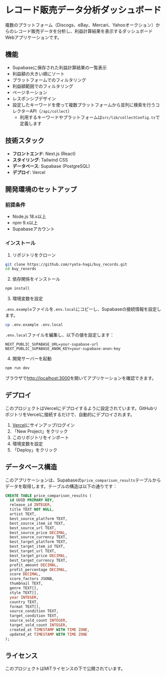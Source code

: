 # レコード販売データ分析ダッシュボード

複数のプラットフォーム（Discogs、eBay、Mercari、Yahooオークション）からのレコード販売データを分析し、利益計算結果を表示するダッシュボードWebアプリケーションです。

## 機能

- Supabaseに保存された利益計算結果の一覧表示
- 利益額の大きい順にソート
- プラットフォームでのフィルタリング
- 利益額範囲でのフィルタリング
- ページネーション
- レスポンシブデザイン
- 設定したキーワードを使って複数プラットフォームから並列に検索を行うコレクターAPI（`/api/collect`）
  - 利用するキーワードやプラットフォームは`src/lib/collectConfig.ts`で定義します

## 技術スタック

- **フロントエンド**: Next.js (React)
- **スタイリング**: Tailwind CSS
- **データベース**: Supabase (PostgreSQL)
- **デプロイ**: Vercel

## 開発環境のセットアップ

### 前提条件

- Node.js 18.x以上
- npm 9.x以上
- Supabaseアカウント

### インストール

1. リポジトリをクローン

```bash
git clone https://github.com/ryota-hagi/buy_records.git
cd buy_records
```

2. 依存関係をインストール

```bash
npm install
```

3. 環境変数を設定

`.env.example`ファイルを`.env.local`にコピーし、Supabaseの接続情報を設定します。

```bash
cp .env.example .env.local
```

`.env.local`ファイルを編集し、以下の値を設定します：

```
NEXT_PUBLIC_SUPABASE_URL=your-supabase-url
NEXT_PUBLIC_SUPABASE_ANON_KEY=your-supabase-anon-key
```

4. 開発サーバーを起動

```bash
npm run dev
```

ブラウザで[http://localhost:3000](http://localhost:3000)を開いてアプリケーションを確認できます。

## デプロイ

このプロジェクトはVercelにデプロイするように設定されています。GitHubリポジトリをVercelに接続するだけで、自動的にデプロイされます。

1. [Vercel](https://vercel.com)にサインアップ/ログイン
2. 「New Project」をクリック
3. このリポジトリをインポート
4. 環境変数を設定
5. 「Deploy」をクリック

## データベース構造

このアプリケーションは、Supabaseの`price_comparison_results`テーブルからデータを取得します。テーブルの構造は以下の通りです：

```sql
CREATE TABLE price_comparison_results (
  id UUID PRIMARY KEY,
  release_id INTEGER,
  title TEXT NOT NULL,
  artist TEXT,
  best_source_platform TEXT,
  best_source_item_id TEXT,
  best_source_url TEXT,
  best_source_price DECIMAL,
  best_source_currency TEXT,
  best_target_platform TEXT,
  best_target_item_id TEXT,
  best_target_url TEXT,
  best_target_price DECIMAL,
  best_target_currency TEXT,
  profit_amount DECIMAL,
  profit_percentage DECIMAL,
  score DECIMAL,
  score_factors JSONB,
  thumbnail TEXT,
  genre TEXT[],
  style TEXT[],
  year INTEGER,
  country TEXT,
  format TEXT[],
  source_condition TEXT,
  target_condition TEXT,
  source_sold_count INTEGER,
  target_sold_count INTEGER,
  created_at TIMESTAMP WITH TIME ZONE,
  updated_at TIMESTAMP WITH TIME ZONE
);
```

## ライセンス

このプロジェクトはMITライセンスの下で公開されています。
